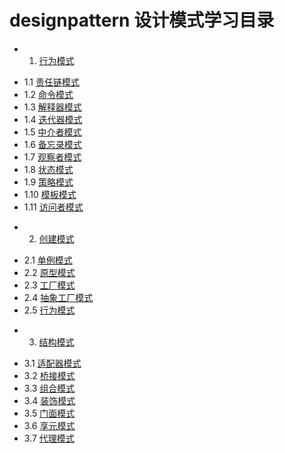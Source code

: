 designpattern 设计模式学习目录
===================================

* 1. [行为模式](src/main/java/info/hexin/designpattern/behavioral/README.md)
 - 1.1 [责任链模式](src/main/java/info/hexin/designpattern/behavioral/chainofresponsibility)
 - 1.2 [命令模式](src/main/java/info/hexin/designpattern/behavioral/chainofresponsibility)
 - 1.3 [解释器模式](src/main/java/info/hexin/designpattern/behavioral/chainofresponsibility)
 - 1.4 [迭代器模式](src/main/java/info/hexin/designpattern/behavioral/chainofresponsibility)
 - 1.5 [中介者模式](src/main/java/info/hexin/designpattern/behavioral/chainofresponsibility)
 - 1.6 [备忘录模式](src/main/java/info/hexin/designpattern/behavioral/chainofresponsibility)
 - 1.7 [观察者模式](src/main/java/info/hexin/designpattern/behavioral/chainofresponsibility)
 - 1.8 [状态模式](src/main/java/info/hexin/designpattern/behavioral/chainofresponsibility)
 - 1.9 [策略模式](src/main/java/info/hexin/designpattern/behavioral/chainofresponsibility)
 - 1.10 [模板模式](src/main/java/info/hexin/designpattern/behavioral/chainofresponsibility)
 - 1.11 [访问者模式](src/main/java/info/hexin/designpattern/behavioral/chainofresponsibility)

* 2. [创建模式]()
 - 2.1 [单例模式](src/main/java/info/hexin/designpattern/behavioral/chainofresponsibility)
 - 2.2 [原型模式](src/main/java/info/hexin/designpattern/behavioral/chainofresponsibility)
 - 2.3 [工厂模式](src/main/java/info/hexin/designpattern/behavioral/chainofresponsibility)
 - 2.4 [抽象工厂模式](src/main/java/info/hexin/designpattern/behavioral/chainofresponsibility)
 - 2.5 [行为模式](src/main/java/info/hexin/designpattern/behavioral/chainofresponsibility)
	
* 3. [结构模式]()
 - 3.1 [适配器模式](src/main/java/info/hexin/designpattern/behavioral/chainofresponsibility)
 - 3.2 [桥接模式](src/main/java/info/hexin/designpattern/behavioral/chainofresponsibility)
 - 3.3 [组合模式](src/main/java/info/hexin/designpattern/behavioral/chainofresponsibility)
 - 3.4 [装饰模式](src/main/java/info/hexin/designpattern/behavioral/chainofresponsibility)
 - 3.5 [门面模式](src/main/java/info/hexin/designpattern/behavioral/chainofresponsibility)
 - 3.6 [享元模式](src/main/java/info/hexin/designpattern/behavioral/chainofresponsibility)
 - 3.7 [代理模式](src/main/java/info/hexin/designpattern/behavioral/chainofresponsibility)